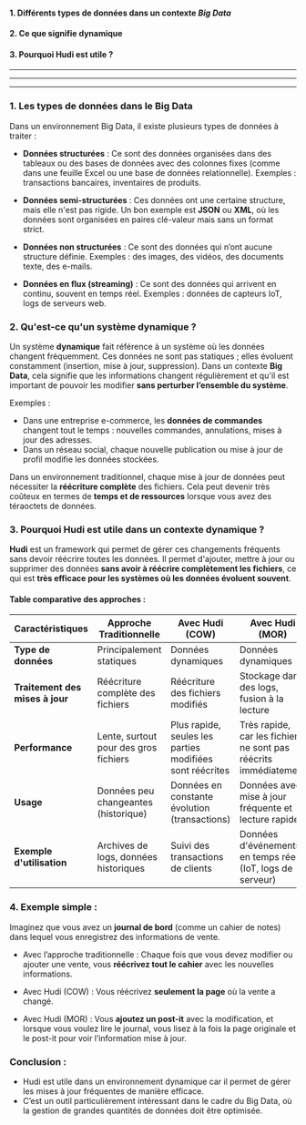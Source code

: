 #### 1. Différents types de données dans un contexte *Big Data* 
#### 2. Ce que signifie **dynamique**
#### 3. Pourquoi **Hudi** est utile ?

----------------------
----------------------
----------------------

### 1. **Les types de données dans le Big Data**
Dans un environnement Big Data, il existe plusieurs types de données à traiter :

- **Données structurées** : Ce sont des données organisées dans des tableaux ou des bases de données avec des colonnes fixes (comme dans une feuille Excel ou une base de données relationnelle). Exemples : transactions bancaires, inventaires de produits.
  
- **Données semi-structurées** : Ces données ont une certaine structure, mais elle n'est pas rigide. Un bon exemple est **JSON** ou **XML**, où les données sont organisées en paires clé-valeur mais sans un format strict.
  
- **Données non structurées** : Ce sont des données qui n’ont aucune structure définie. Exemples : des images, des vidéos, des documents texte, des e-mails.

- **Données en flux (streaming)** : Ce sont des données qui arrivent en continu, souvent en temps réel. Exemples : données de capteurs IoT, logs de serveurs web.

### 2. **Qu'est-ce qu'un système dynamique ?**
Un système **dynamique** fait référence à un système où les données changent fréquemment. Ces données ne sont pas statiques ; elles évoluent constamment (insertion, mise à jour, suppression). Dans un contexte **Big Data**, cela signifie que les informations changent régulièrement et qu'il est important de pouvoir les modifier **sans perturber l’ensemble du système**.

Exemples :
- Dans une entreprise e-commerce, les **données de commandes** changent tout le temps : nouvelles commandes, annulations, mises à jour des adresses.
- Dans un réseau social, chaque nouvelle publication ou mise à jour de profil modifie les données stockées.

Dans un environnement traditionnel, chaque mise à jour de données peut nécessiter la **réécriture complète** des fichiers. Cela peut devenir très coûteux en termes de **temps et de ressources** lorsque vous avez des téraoctets de données. 

### 3. **Pourquoi Hudi est utile dans un contexte dynamique ?**
**Hudi** est un framework qui permet de gérer ces changements fréquents sans devoir réécrire toutes les données. Il permet d'ajouter, mettre à jour ou supprimer des données **sans avoir à réécrire complètement les fichiers**, ce qui est **très efficace pour les systèmes où les données évoluent souvent**.

#### Table comparative des approches :

| Caractéristiques               | Approche Traditionnelle                 | Avec Hudi (COW)                     | Avec Hudi (MOR)                      |
|---------------------------------|-----------------------------------------|-------------------------------------|--------------------------------------|
| **Type de données**             | Principalement statiques                | Données dynamiques                  | Données dynamiques                   |
| **Traitement des mises à jour** | Réécriture complète des fichiers        | Réécriture des fichiers modifiés    | Stockage dans des logs, fusion à la lecture |
| **Performance**                 | Lente, surtout pour des gros fichiers   | Plus rapide, seules les parties modifiées sont réécrites | Très rapide, car les fichiers ne sont pas réécrits immédiatement |
| **Usage**                       | Données peu changeantes (historique)    | Données en constante évolution (transactions) | Données avec mise à jour fréquente et lecture rapide |
| **Exemple d'utilisation**       | Archives de logs, données historiques   | Suivi des transactions de clients   | Données d'événements en temps réel (IoT, logs de serveur) |

### 4. **Exemple simple :**
Imaginez que vous avez un **journal de bord** (comme un cahier de notes) dans lequel vous enregistrez des informations de vente. 

- Avec l’approche traditionnelle : Chaque fois que vous devez modifier ou ajouter une vente, vous **réécrivez tout le cahier** avec les nouvelles informations.
  
- Avec Hudi (COW) : Vous réécrivez **seulement la page** où la vente a changé.
  
- Avec Hudi (MOR) : Vous **ajoutez un post-it** avec la modification, et lorsque vous voulez lire le journal, vous lisez à la fois la page originale et le post-it pour voir l’information mise à jour.

### Conclusion :
- Hudi est utile dans un environnement dynamique car il permet de gérer les mises à jour fréquentes de manière efficace.
- C’est un outil particulièrement intéressant dans le cadre du Big Data, où la gestion de grandes quantités de données doit être optimisée.
